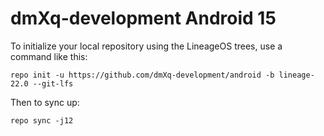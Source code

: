 dmXq-development Android 15
===========

To initialize your local repository using the LineageOS trees, use a command like this:
```
repo init -u https://github.com/dmXq-development/android -b lineage-22.0 --git-lfs
```
Then to sync up:
```
repo sync -j12
```
